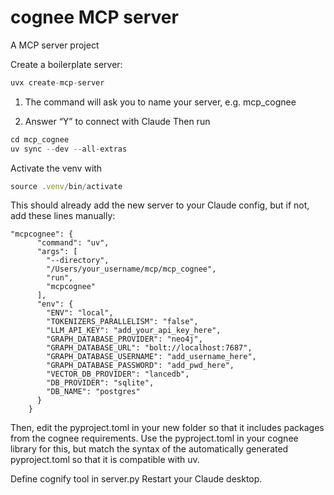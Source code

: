 # cognee MCP server

A MCP server project

Create a boilerplate server:

```jsx
uvx create-mcp-server
```

1. The command will ask you to name your server, e.g. mcp_cognee


2. Answer “Y” to connect with Claude
Then run

```jsx
cd mcp_cognee
uv sync --dev --all-extras
```

Activate the venv with

```jsx
source .venv/bin/activate
```

This should already add the new server to your Claude config, but if not, add these lines manually:

```
"mcpcognee": {
      "command": "uv",
      "args": [
        "--directory",
        "/Users/your_username/mcp/mcp_cognee",
        "run",
        "mcpcognee"
      ],
      "env": {
        "ENV": "local",
        "TOKENIZERS_PARALLELISM": "false",
        "LLM_API_KEY": "add_your_api_key_here",
        "GRAPH_DATABASE_PROVIDER": "neo4j",
        "GRAPH_DATABASE_URL": "bolt://localhost:7687",
        "GRAPH_DATABASE_USERNAME": "add_username_here",
        "GRAPH_DATABASE_PASSWORD": "add_pwd_here",
        "VECTOR_DB_PROVIDER": "lancedb",
        "DB_PROVIDER": "sqlite",
        "DB_NAME": "postgres"
      }
    }
```

Then, edit the pyproject.toml in your new folder so that it includes packages from the cognee requirements. Use the pyproject.toml in your cognee library for this, but match the syntax of the automatically generated pyproject.toml so that it is compatible with uv.

Define cognify tool in server.py
Restart your Claude desktop.